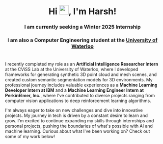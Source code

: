 <h1 align="center">Hi <img src="https://raw.githubusercontent.com/MartinHeinz/MartinHeinz/master/wave.gif" width="30px">, I'm Harsh!</h1>
<h3 align="center">I am currently seeking a Winter 2025 Internship</h3>
<h3 align="center">I am also a Computer Engineering student at the <ins>University of Waterloo</ins></h3>
<h1></h1>

<p>I recently completed my role as an <strong>Artificial Intelligence Researcher Intern</strong> at the CViSS Lab at the University of Waterloo, where I developed frameworks for generating synthetic 3D point cloud and mesh scenes, and created custom semantic segmentation models for 3D environments. My professional journey includes valuable experiences as a <strong>Machine Learning Developer Intern at IBM</strong> and a <strong>Machine Learning Engineer Intern at PerkinElmer, Inc.</strong>, where I've contributed to diverse projects ranging from computer vision applications to deep reinforcement learning algorithms.</p>
            
<p>I'm always eager to take on new challenges and dive into innovative projects. My journey in tech is driven by a constant desire to learn and grow. I'm excited to continue expanding my skills through internships and personal projects, pushing the boundaries of what's possible with AI and machine learning. Curious about what I've been working on? Check out some of my work below!</p>




